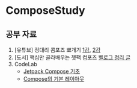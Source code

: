 # ComposeStudy
## 공부 자료

1. [유튜브] 정대리 콤포즈 뽀개기 [1강](https://youtu.be/y4Zuyr2GSO4?si=E61cKsSYHGChbmuC), [2강](https://youtu.be/6CEDQ1W-6AY?si=b4qzH06bKkn0m257)
2. [도서] 핵심만 골라배우는 젯팩 컴포즈 [벨로그 정리 글](https://velog.io/@jini_1514/series/%ED%95%B5%EC%8B%AC%EB%A7%8C-%EA%B3%A8%EB%9D%BC%EB%B0%B0%EC%9A%B0%EB%8A%94-%EC%A0%AF%ED%8C%A9-%EC%BB%B4%ED%8F%AC%EC%A6%88)
3. CodeLab
   - [Jetpack Compose 기초](https://developer.android.com/codelabs/jetpack-compose-basics?hl=ko#0)
   - [Compose의 기본 레이아웃](https://developer.android.com/codelabs/jetpack-compose-layouts?hl=ko#0)
